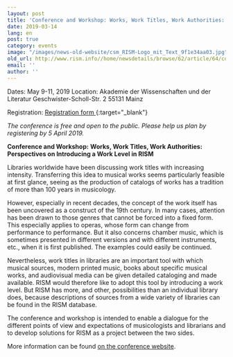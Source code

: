 ```yaml
---
layout: post
title: 'Conference and Workshop: Works, Work Titles, Work Authorities: Perspectives on Introducing a Work Level in RISM'
date: 2019-03-14
lang: en
post: true
category: events
image: "/images/news-old-website/csm_RISM-Logo_mit_Text_9f1e34aa03.jpg"
old_url: http://www.rism.info//home/newsdetails/browse/62/article/64/conference-and-workshop-works-work-titles-work-authorities-perspectives-on-introducing-a-work-le.html
email: ''
author: ''
---
```


Dates: May 9-11, 2019
Location: Akademie der Wissenschaften und der Literatur
Geschwister-Scholl-Str. 2
55131 Mainz

Registration: [Registration form
](https://goo.gl/forms/PcmsxMznK8EWFaFV2){:target="_blank"}

_The conference is free and open to the public. Please help us plan by registering by 5 April 2019._


**Conference and Workshop:**  **Works, Work Titles, Work Authorities: Perspectives on Introducing a Work Level in RISM**

Libraries worldwide have been discussing work titles with increasing intensity. Transferring this idea to musical works seems particularly feasible at first glance, seeing as the production of catalogs of works has a tradition of more than 100 years in musicology.

However, especially in recent decades, the concept of the work itself has been uncovered as a construct of the 19th century. In many cases, attention has been drawn to those genres that cannot be forced into a fixed form. This especially applies to operas, whose form can change from performance to performance. But it also concerns chamber music, which is sometimes presented in different versions and with different instruments, etc., when it is first published. The examples could easily be continued.

Nevertheless, work titles in libraries are an important tool with which musical sources, modern printed music, books about specific musical works, and audiovisual media can be given detailed cataloging and made available. RISM would therefore like to adopt this tool by introducing a work level. But RISM has more, and other, possibilities than an individual library does, because descriptions of sources from a wide variety of libraries can be found in the RISM database.

The conference and workshop is intended to enable a dialogue for the different points of view and expectations of musicologists and librarians and to develop solutions for RISM as a project between the two sides.

More information can be found [on the conference website](/publications/introducing-a-work-level-in-rism-2019.html).


